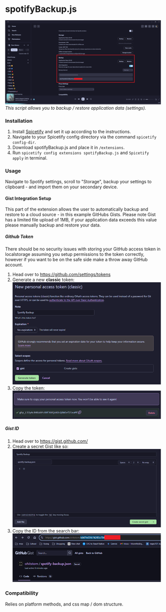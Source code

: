 # spotifyBackup.js

![Example](example.png)
_This script allows you to backup / restore application data (settings)._

### Installation

1. Install [Spicetify](https://spicetify.app) and set it up according to the instructions.
2. Navigate to your Spicetify config directory via the command `spicetify config-dir`.
3. Download spotifyBackup.js and place it in `/extensions`.
4. Run `spicetify config extensions spotifyBackup.js` and `Spicetify apply` in terminal.

### Usage

Navigate to Spotify settings, scroll to "Storage", backup your settings to clipboard - and import them on your secondary device.

#### Gist Integration Setup
This part of the extension allows the user to automatically backup and restore to a cloud source - in this example GitHubs Gists.
Please note Gist has a limited file upload of 1MB, if your application data exceeds this value please manually backup and restore your data.

##### Github Token
There should be no security issues with storing your GitHub access token in localstorage assuming you setup permissions to the token correctly, however if you want to be on the safe side make a throw away GitHub account.

1. Head over to https://github.com/settings/tokens
2. Generate a new **classic** token:
![alt text](readme-1.png)
3. Copy the token:
![alt text](readme-2.png)

##### Gist ID
1. Head over to https://gist.github.com/
2. Create a secret Gist like so:
![alt text](readme-3.png)
3. Copy the ID from the search bar:
![alt text](readme-4.png)

### Compatibility

Relies on platform methods, and css map / dom structure.